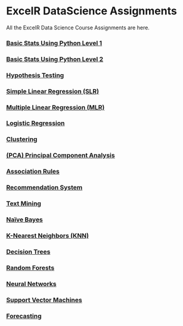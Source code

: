 # ExcelR DataScience Assignments
All the ExcelR Data Science Course Assignments are here.

### [Basic Stats Using Python Level 1](https://github.com/anandvedantham/Basic-Stats-Using-Python-Level-1)
### [Basic Stats Using Python Level 2](https://github.com/anandvedantham/Basic-Stats-Using-Python-Level-2)
### [Hypothesis Testing](https://github.com/anandvedantham/Hypothesis-Testing)
### [Simple Linear Regression (SLR)](https://github.com/anandvedantham/Simple-Linear-Regression)
### [Multiple Linear Regression (MLR)](https://github.com/anandvedantham/Multiple-Linear-Regression)
### [Logistic Regression](https://github.com/anandvedantham/Logistic-Regression)
### [Clustering](https://github.com/anandvedantham/Clustering)
### [(PCA) Principal Component Analysis](https://github.com/anandvedantham/Principal-Component-Analysis)
### [Association Rules](https://github.com/anandvedantham/Association-Rules)
### [Recommendation System](https://github.com/anandvedantham/Recommendation-System)
### [Text Mining](https://github.com/anandvedantham/Text-Mining)
### [Naïve Bayes](https://github.com/anandvedantham/Naive-Bayes-Classifier)
### [K-Nearest Neighbors (KNN)](https://github.com/anandvedantham/K-Nearest-Neighbour-Classifier)
### [Decision Trees](https://github.com/anandvedantham/Decision-Tree-Classifier)
### [Random Forests](https://github.com/anandvedantham/Random-Forest-Classifier)
### [Neural Networks](https://github.com/anandvedantham/Neural-Networks)
### [Support Vector Machines](https://github.com/anandvedantham/Support-Vector-Machines)
### [Forecasting](https://github.com/anandvedantham/Forecasting)
